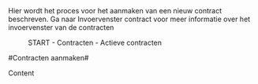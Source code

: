 <properties>
	<page>
		<title>Contracten</title>
				Hier wordt het proces voor het aanmaken van een nieuw contract beschreven. Ga naar Invoervenster contract voor meer informatie over het invoervenster van de contracten
	</page>
	<menu>
		<position>START - Contracten - Actieve contracten<position> 
		<title>Uitleg</title>
	</menu>
</properties>

#Contracten aanmaken#

Content


